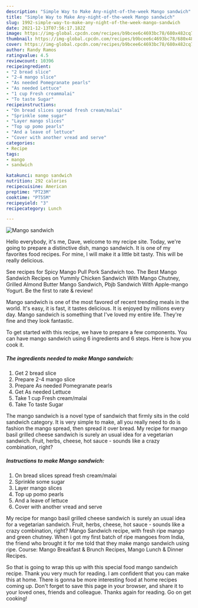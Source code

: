 ```yaml
---
description: "Simple Way to Make Any-night-of-the-week Mango sandwich"
title: "Simple Way to Make Any-night-of-the-week Mango sandwich"
slug: 1992-simple-way-to-make-any-night-of-the-week-mango-sandwich
date: 2021-12-13T07:56:17.182Z
image: https://img-global.cpcdn.com/recipes/b9bcee6c4693bc78/680x482cq70/mango-sandwich-recipe-main-photo.jpg
thumbnail: https://img-global.cpcdn.com/recipes/b9bcee6c4693bc78/680x482cq70/mango-sandwich-recipe-main-photo.jpg
cover: https://img-global.cpcdn.com/recipes/b9bcee6c4693bc78/680x482cq70/mango-sandwich-recipe-main-photo.jpg
author: Randy Ramos
ratingvalue: 4.5
reviewcount: 10396
recipeingredient:
- "2 bread slice"
- "2-4 mango slice"
- "As needed Pomegranate pearls"
- "As needed Lettuce"
- "1 cup Fresh creammalai"
- "To taste Sugar"
recipeinstructions:
- "On bread slices spread fresh cream/malai"
- "Sprinkle some sugar"
- "Layer mango slices"
- "Top up pomo pearls"
- "And a leave of lettuce"
- "Cover with another vread and serve"
categories:
- Recipe
tags:
- mango
- sandwich

katakunci: mango sandwich 
nutrition: 292 calories
recipecuisine: American
preptime: "PT23M"
cooktime: "PT55M"
recipeyield: "3"
recipecategory: Lunch

---
```



![Mango sandwich](https://img-global.cpcdn.com/recipes/b9bcee6c4693bc78/680x482cq70/mango-sandwich-recipe-main-photo.jpg)

Hello everybody, it's me, Dave, welcome to my recipe site. Today, we're going to prepare a distinctive dish, mango sandwich. It is one of my favorites food recipes. For mine, I will make it a little bit tasty. This will be really delicious.

See recipes for Spicy Mango Pull Pork Sandwich too. The Best Mango Sandwich Recipes on Yummly Chicken Sandwich With Mango Chutney, Grilled Almond Butter Mango Sandwich, Pbjb Sandwich With Apple-mango Yogurt. Be the first to rate &amp; review!

Mango sandwich is one of the most favored of recent trending meals in the world. It's easy, it is fast, it tastes delicious. It is enjoyed by millions every day. Mango sandwich is something that I've loved my entire life. They're fine and they look fantastic.


To get started with this recipe, we have to prepare a few components. You can have mango sandwich using 6 ingredients and 6 steps. Here is how you cook it.

<!--inarticleads1-->

##### The ingredients needed to make Mango sandwich:

1. Get 2 bread slice
1. Prepare 2-4 mango slice
1. Prepare As needed Pomegranate pearls
1. Get As needed Lettuce
1. Take 1 cup Fresh cream/malai
1. Take To taste Sugar


The mango sandwich is a novel type of sandwich that firmly sits in the cold sandwich category. It is very simple to make, all you really need to do is fashion the mango spread, then spread it over bread. My recipe for mango basil grilled cheese sandwich is surely an usual idea for a vegetarian sandwich. Fruit, herbs, cheese, hot sauce - sounds like a crazy combination, right? 

<!--inarticleads2-->

##### Instructions to make Mango sandwich:

1. On bread slices spread fresh cream/malai
1. Sprinkle some sugar
1. Layer mango slices
1. Top up pomo pearls
1. And a leave of lettuce
1. Cover with another vread and serve


My recipe for mango basil grilled cheese sandwich is surely an usual idea for a vegetarian sandwich. Fruit, herbs, cheese, hot sauce - sounds like a crazy combination, right? Mango Sandwich recipe, with fresh ripe mango and green chutney. When i got my first batch of ripe mangoes from India, the friend who brought it for me told that they make mango sandwich using ripe. Course: Mango Breakfast &amp; Brunch Recipes, Mango Lunch &amp; Dinner Recipes. 

So that is going to wrap this up with this special food mango sandwich recipe. Thank you very much for reading. I am confident that you can make this at home. There is gonna be more interesting food at home recipes coming up. Don't forget to save this page in your browser, and share it to your loved ones, friends and colleague. Thanks again for reading. Go on get cooking!
